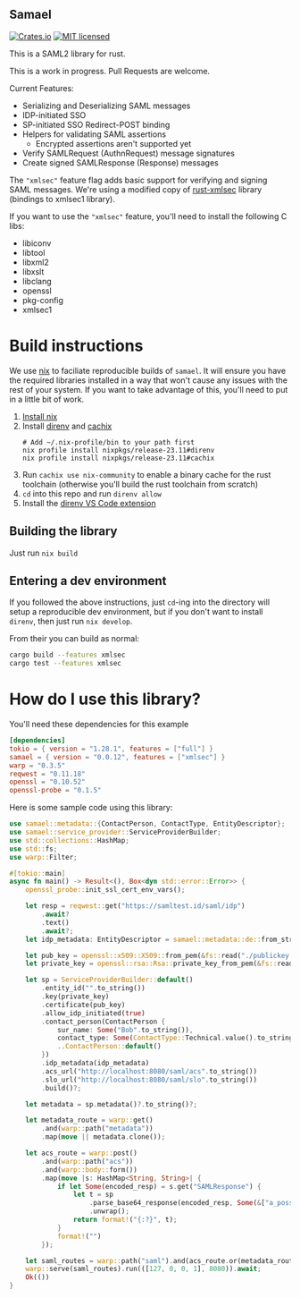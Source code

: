 ## Samael

[![Crates.io][crates-badge]][crates-url]
[![MIT licensed][mit-badge]][mit-url]

[crates-badge]: https://img.shields.io/crates/v/samael.svg
[crates-url]: https://crates.io/crates/samael
[mit-badge]: https://img.shields.io/crates/l/samael
[mit-url]: https://github.com/njaremko/samael/blob/master/LICENSE

This is a SAML2 library for rust.

This is a work in progress. Pull Requests are welcome.

Current Features:

- Serializing and Deserializing SAML messages
- IDP-initiated SSO
- SP-initiated SSO Redirect-POST binding
- Helpers for validating SAML assertions
  - Encrypted assertions aren't supported yet
- Verify SAMLRequest (AuthnRequest) message signatures
- Create signed SAMLResponse (Response) messages

The `"xmlsec"` feature flag adds basic support for verifying and signing SAML messages. We're using a modified copy of [rust-xmlsec](https://github.com/voipir/rust-xmlsec) library (bindings to xmlsec1 library).

If you want to use the `"xmlsec"` feature, you'll need to install the following C libs:

- libiconv
- libtool
- libxml2
- libxslt
- libclang
- openssl
- pkg-config
- xmlsec1

# Build instructions

We use [nix](https://nixos.org) to faciliate reproducible builds of `samael`.
It will ensure you have the required libraries installed in a way that won't cause any issues with the rest of your system.
If you want to take advantage of this, you'll need to put in a little bit of work.

1. [Install nix](https://github.com/DeterminateSystems/nix-installer)
1. Install [direnv](https://direnv.net/) and [cachix](https://docs.cachix.org)
   ```
   # Add ~/.nix-profile/bin to your path first
   nix profile install nixpkgs/release-23.11#direnv
   nix profile install nixpkgs/release-23.11#cachix
   ```
1. Run `cachix use nix-community` to enable a binary cache for the rust toolchain (otherwise you'll build the rust toolchain from scratch)
1. `cd` into this repo and run `direnv allow`
1. Install the [direnv VS Code extension](https://marketplace.visualstudio.com/items?itemName=mkhl.direnv)

## Building the library

Just run `nix build`

## Entering a dev environment

If you followed the above instructions, just `cd`-ing into the directory will setup a reproducible dev environment,
but if you don't want to install `direnv`, then just run `nix develop`.

From their you can build as normal:

```sh
cargo build --features xmlsec
cargo test --features xmlsec
```

# How do I use this library?

You'll need these dependencies for this example

```toml
[dependencies]
tokio = { version = "1.28.1", features = ["full"] }
samael = { version = "0.0.12", features = ["xmlsec"] }
warp = "0.3.5"
reqwest = "0.11.18"
openssl = "0.10.52"
openssl-probe = "0.1.5"
```

Here is some sample code using this library:

```rust
use samael::metadata::{ContactPerson, ContactType, EntityDescriptor};
use samael::service_provider::ServiceProviderBuilder;
use std::collections::HashMap;
use std::fs;
use warp::Filter;

#[tokio::main]
async fn main() -> Result<(), Box<dyn std::error::Error>> {
    openssl_probe::init_ssl_cert_env_vars();

    let resp = reqwest::get("https://samltest.id/saml/idp")
        .await?
        .text()
        .await?;
    let idp_metadata: EntityDescriptor = samael::metadata::de::from_str(&resp)?;

    let pub_key = openssl::x509::X509::from_pem(&fs::read("./publickey.cer")?)?;
    let private_key = openssl::rsa::Rsa::private_key_from_pem(&fs::read("./privatekey.pem")?)?;

    let sp = ServiceProviderBuilder::default()
        .entity_id("".to_string())
        .key(private_key)
        .certificate(pub_key)
        .allow_idp_initiated(true)
        .contact_person(ContactPerson {
            sur_name: Some("Bob".to_string()),
            contact_type: Some(ContactType::Technical.value().to_string()),
            ..ContactPerson::default()
        })
        .idp_metadata(idp_metadata)
        .acs_url("http://localhost:8080/saml/acs".to_string())
        .slo_url("http://localhost:8080/saml/slo".to_string())
        .build()?;

    let metadata = sp.metadata()?.to_string()?;

    let metadata_route = warp::get()
        .and(warp::path("metadata"))
        .map(move || metadata.clone());

    let acs_route = warp::post()
        .and(warp::path("acs"))
        .and(warp::body::form())
        .map(move |s: HashMap<String, String>| {
            if let Some(encoded_resp) = s.get("SAMLResponse") {
                let t = sp
                    .parse_base64_response(encoded_resp, Some(&["a_possible_request_id"]))
                    .unwrap();
                return format!("{:?}", t);
            }
            format!("")
        });

    let saml_routes = warp::path("saml").and(acs_route.or(metadata_route));
    warp::serve(saml_routes).run(([127, 0, 0, 1], 8080)).await;
    Ok(())
}
```
